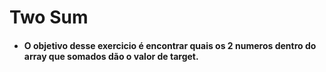 # Two Sum

- #### O objetivo desse exercicio é encontrar quais os 2 numeros dentro do array que somados dão o valor de target.